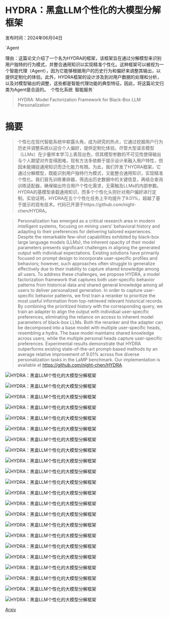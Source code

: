 # HYDRA：黑盒LLM个性化的大模型分解框架

发布时间：2024年06月04日

`Agent

理由：这篇论文介绍了一个名为HYDRA的框架，该框架旨在通过分解模型来识别用户独特的行为模式，并整合通用知识以实现精准个性化。这种框架可以被视为一个智能代理（Agent），因为它能够根据用户的历史行为和偏好来调整其输出，以提供定制化的体验。此外，HYDRA框架的设计涉及到对用户数据的处理和分析，以及对模型输出的调整，这些都是智能代理功能的典型特征。因此，将这篇论文归类为Agent是合适的。` `个性化系统` `智能服务`

> HYDRA: Model Factorization Framework for Black-Box LLM Personalization

# 摘要

> 个性化在现代智能系统中崭露头角，成为研究的热点，它通过挖掘用户行为历史并调整系统以迎合个人偏好，提供定制化体验。尽管大型语言模型（LLMs）在少量样本学习上表现出色，但其模型参数的不可见性使得输出与个人期望对齐变得困难。现有方法多依赖于提示设计来融入用户特性，但因未能捕捉通用知识而泛化能力有限。为此，我们开发了HYDRA框架，它通过分解模型，既能识别用户独特行为模式，又能整合通用知识，实现精准个性化。我们首先训练重排器，筛选出历史数据中的关键信息，再结合查询训练适配器，确保输出符合用户个性化需求，无需触及LLMs的内部参数。HYDRA的基模型承载通用知识，而多个个性化头则针对用户偏好进行定制。实验证明，HYDRA在五个个性化任务上平均提升了9.01%，超越了基于提示的现有技术。代码已开源于https://github.com/night-chen/HYDRA。

> Personalization has emerged as a critical research area in modern intelligent systems, focusing on mining users' behavioral history and adapting to their preferences for delivering tailored experiences. Despite the remarkable few-shot capabilities exhibited by black-box large language models (LLMs), the inherent opacity of their model parameters presents significant challenges in aligning the generated output with individual expectations. Existing solutions have primarily focused on prompt design to incorporate user-specific profiles and behaviors; however, such approaches often struggle to generalize effectively due to their inability to capture shared knowledge among all users. To address these challenges, we propose HYDRA, a model factorization framework that captures both user-specific behavior patterns from historical data and shared general knowledge among all users to deliver personalized generation. In order to capture user-specific behavior patterns, we first train a reranker to prioritize the most useful information from top-retrieved relevant historical records. By combining the prioritized history with the corresponding query, we train an adapter to align the output with individual user-specific preferences, eliminating the reliance on access to inherent model parameters of black-box LLMs. Both the reranker and the adapter can be decomposed into a base model with multiple user-specific heads, resembling a hydra. The base model maintains shared knowledge across users, while the multiple personal heads capture user-specific preferences. Experimental results demonstrate that HYDRA outperforms existing state-of-the-art prompt-based methods by an average relative improvement of 9.01% across five diverse personalization tasks in the LaMP benchmark. Our implementation is available at https://github.com/night-chen/HYDRA.

![HYDRA：黑盒LLM个性化的大模型分解框架](../../../paper_images/2406.02888/x1.png)

![HYDRA：黑盒LLM个性化的大模型分解框架](../../../paper_images/2406.02888/fire.png)

![HYDRA：黑盒LLM个性化的大模型分解框架](../../../paper_images/2406.02888/ice.png)

![HYDRA：黑盒LLM个性化的大模型分解框架](../../../paper_images/2406.02888/x2.png)

![HYDRA：黑盒LLM个性化的大模型分解框架](../../../paper_images/2406.02888/user.png)

![HYDRA：黑盒LLM个性化的大模型分解框架](../../../paper_images/2406.02888/x3.png)

![HYDRA：黑盒LLM个性化的大模型分解框架](../../../paper_images/2406.02888/x4.png)

![HYDRA：黑盒LLM个性化的大模型分解框架](../../../paper_images/2406.02888/x5.png)

![HYDRA：黑盒LLM个性化的大模型分解框架](../../../paper_images/2406.02888/x6.png)

![HYDRA：黑盒LLM个性化的大模型分解框架](../../../paper_images/2406.02888/x7.png)

![HYDRA：黑盒LLM个性化的大模型分解框架](../../../paper_images/2406.02888/x8.png)

![HYDRA：黑盒LLM个性化的大模型分解框架](../../../paper_images/2406.02888/x9.png)

![HYDRA：黑盒LLM个性化的大模型分解框架](../../../paper_images/2406.02888/x10.png)

![HYDRA：黑盒LLM个性化的大模型分解框架](../../../paper_images/2406.02888/x11.png)

![HYDRA：黑盒LLM个性化的大模型分解框架](../../../paper_images/2406.02888/x12.png)

![HYDRA：黑盒LLM个性化的大模型分解框架](../../../paper_images/2406.02888/x13.png)

![HYDRA：黑盒LLM个性化的大模型分解框架](../../../paper_images/2406.02888/x14.png)

![HYDRA：黑盒LLM个性化的大模型分解框架](../../../paper_images/2406.02888/x15.png)

![HYDRA：黑盒LLM个性化的大模型分解框架](../../../paper_images/2406.02888/x16.png)

![HYDRA：黑盒LLM个性化的大模型分解框架](../../../paper_images/2406.02888/x17.png)

![HYDRA：黑盒LLM个性化的大模型分解框架](../../../paper_images/2406.02888/x18.png)

![HYDRA：黑盒LLM个性化的大模型分解框架](../../../paper_images/2406.02888/x19.png)

[Arxiv](https://arxiv.org/abs/2406.02888)